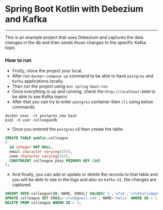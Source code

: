 # Spring Boot Kotlin with Debezium and Kafka

---

This is an example project that uses Debezium and captures the data changes in the db and then sends those changes to the specific Kafka topic.

### How to run

* Firstly, clone the project your local.
* After run `docker-compose up` command to be able to have `postgres` and `Kafka` applications locally.
* Then run the project using `mvn spring-boot:run`
* Once everything is up and running, check the `http://localhost:8080` to be able to see Kafka topics.
* After that you can try to enter `postgres` container then `cli` using below commands.
```
docker exec -it postgres_new bash
psql -U user colleaguedb
```
* Once you entered the `postgres` cli then create the table.
```sql
CREATE TABLE public.colleague
(
  id integer NOT NULL,
  email character varying(255),
  name character varying(255),
  CONSTRAINT colleague_pkey PRIMARY KEY (id)
);
```
* And finally, you can add or update or delete the records to that table and you will be able to see in the logs and also on `Kafka-UI`, the changes are captured.
```sql
INSERT INTO colleague(ID, NAME, EMAIL) VALUES('1','ufuk','ufukhalis@gmail.com');
UPDATE colleague SET EMAIL='ufuk@gmail.com', NAME='halis' WHERE ID = 1;
DELETE FROM colleague WHERE ID = 1;
```
